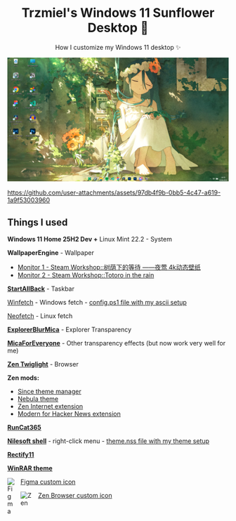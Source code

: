 <p align="center">
    <h1 align="center">Trzmiel's Windows 11 Sunflower Desktop 🌻</h2>
</p>

<p align="center">How I customize my Windows 11 desktop ✨</p>

![](https://github.com/TRZMlEL/Windows-11-Sunflower/blob/main/desktop.png)


https://github.com/user-attachments/assets/97db4f9b-0bb5-4c47-a619-1a9f53003960


## **Things I used**

**Windows 11 Home 25H2 Dev +** Linux Mint 22.2 - System

**WallpaperEngine** - Wallpaper

- [Monitor 1 - Steam Workshop::树荫下的等待  ——夜莺 4k动态壁纸](https://steamcommunity.com/sharedfiles/filedetails/?id=3152238819)  
- [Monitor 2 - Steam Workshop::Totoro in the rain](https://steamcommunity.com/sharedfiles/filedetails/?id=893965725)

[**StartAllBack**](https://www.startallback.com/) - Taskbar

[Winfetch](https://github.com/lptstr/winfetch) - Windows fetch - [config.ps1 file with my ascii setup](https://github.com/TRZMlEL/Windows-11-Sunflower/blob/main/config.ps1)

[Neofetch](https://github.com/dylanaraps/neofetch) - Linux fetch

[**ExplorerBlurMica**](https://github.com/Maplespe/ExplorerBlurMica) - Explorer Transparency

[**MicaForEveryone**](https://github.com/MicaForEveryone/MicaForEveryone) - Other transparency effects (but now work very well for me)

[**Zen Twiglight**](https://zen-browser.app/download/?twilight) - Browser

**Zen mods:**
- [Since theme manager](https://github.com/CosmoCreeper/Sine)
- [Nebula theme](https://github.com/JustAdumbPrsn/Zen-Nebula)
- [Zen Internet extension](https://addons.mozilla.org/en-US/firefox/addon/zen-internet/?utm_source=addons.mozilla.org&utm_medium=referral&utm_content=search)
- [Modern for Hacker News extension](https://www.modernhn.com/)


[**RunCat365**](https://github.com/Kyome22/RunCat365)

[**Nilesoft shell**](https://nilesoft.org/) - right-click menu - [theme.nss file with my theme setup](https://github.com/TRZMlEL/Windows-11-Sunflower/blob/main/theme.nss)

[**Rectify11**](https://www.rectify11.net/home)

[**WinRAR theme**](https://maisondasilva.com.br/2022/06/13/tema-winrar-baseado-no-windows-11/)

<img align="left" alt="Figma" width="20px" style="padding-right:10px;" src="https://upload.wikimedia.org/wikipedia/commons/thumb/3/33/Figma-logo.svg/1200px-Figma-logo.svg.png" />[Figma custom icon](https://commons.wikimedia.org/wiki/File:Figma-logo.svg)


[Zen Browser custom icon](https://www.reddit.com/r/zen_browser/comments/1krnw15/zen_browser_new_holographic_icon/)<img align="left" alt="Zen" width="30px" style="padding-right:10px;" src="https://i.redd.it/ibtwom3ku12f1.png" />


